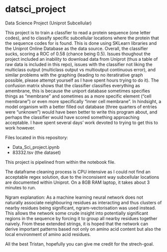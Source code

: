 # datsci_project
Data Science Project (Uniprot Subcellular)

This project is to train a classfier to read a protein sequence (one letter codes), and to classify specific subcellular locations where the protein that the sequence codes for is found. This is done using SKLearn libraries and the Uniprot Online Database as the data source. Overall, the classifier sucks, scoring a ROC of 0.58 (chance being 0.5). Issues thoughout the project included an inability to download data from Uniprot (thus a table of raw data is included in this repo), issues with the classifier not liking the multiclass output (multiclass output vs multioutput continuous error), and similar problems with the graphing (leading to no iteratirative graph possible, please attempt yourself as I have spent hours trying to do it). The confusion matrix shows that the classifier classifies everything as amembrane, this is because the uniport database sometimes specifies things as “membrane” and sometimes as a more specific element (“cell membrane”) or even more specifically “inner cell membrane”. In hindsight, a model organism with a better filled out database (three quarters of entries were “unknown”) would have been better to write this program about, and perhaps the classifier would have scored something approaching acceptable. I have spent several days’ work devoted to trying to get this to work however.

Files located in this repository:
  - Data_Sci_project.ipynb
  - 83332.tsv (the dataset)

This project is pipelined from within the notebook file.

The dataframe cleaning process is CPU intensive as I could not find an acceptable regex solution, due to the inconsisent way subcellular locations are documented within Uniprot. On a 8GB RAM laptop, it takes about 3 minutes to run.

Ngram explanation: As a machine learning neural network does not naturally associate neighbouring residues as interacting and thus clusters of nearby residues being significant, ngram-vectorisation was used instead. This allows the network some crude insight into potentially significant regions in the sequence by forcing it to group all nearby residues together naively. From these extended strings, it is hoped that the network can derive important patterns based not only on amino acid content but also the local environment of amino acid residues.  

All the best Tristan, hopefully you can give me credit for the strech-goal.
